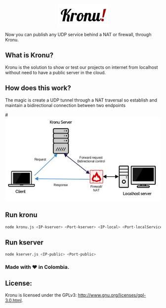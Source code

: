 <p align="center">
  <img src="https://raw.githubusercontent.com/JavaGarcia/kronu/master/doc/kronu.png"><br>
 
</p>


Now you can publish any UDP service behind a NAT or firewall, through Kronu.

## What is Kronu?
Kronu is the solution to show or test our projects on internet from localhost without need to have a public server in the cloud.

## How does this work?
The magic is create a UDP tunnel through a NAT traversal so establish and maintain a bidirectional connection between two endpoints

#<img src="https://raw.githubusercontent.com/JavaGarcia/kronu/master/doc/net-d.png">

## Run kronu
```sh
node kronu.js <IP-kserver> <Port-kserver> <IP-local> <Port-localService> [Remote Port]
```
## Run kserver
```sh
node kserver.js <IP-public> <Port-public>
```
### Made with :heart: in Colombia.
## License:

Kronu is licensed under the GPLv3: http://www.gnu.org/licenses/gpl-3.0.html. 
